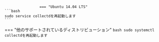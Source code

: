 					=== "Ubuntu 14.04 LTS"
    ```bash
    sudo service collectdを再起動します
    ```
=== "他のサポートされているディストリビューション"
    ```bash
    sudo systemctl collectdを再起動します
    ```